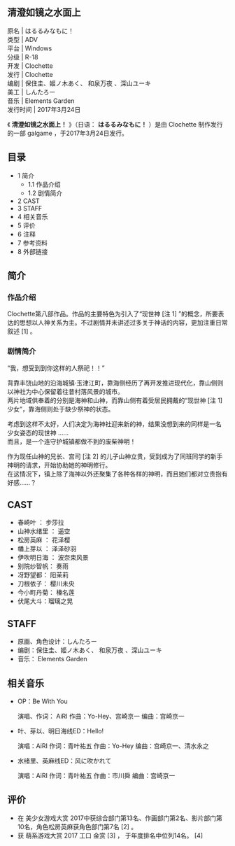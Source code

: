 清澄如镜之水面上  
---  
原名  |  はるるみなもに！   
类型  |  ADV   
平台  |  Windows   
分级  |  R-18   
开发  |  Clochette   
发行  |  Clochette   
编剧  |  保住圭、姬ノ木あく、  和泉万夜  、深山ユーキ   
美工  |  しんたろー   
音乐  |  Elements Garden   
发行时间  |  2017年3月24日   
  
《 **清澄如镜之水面上！** 》（日语：  **はるるみなもに！** ）是由  Clochette  制作发行的一部  galgame
，于2017年3月24日发行。

##  目录

  * 1  简介 
    * 1.1  作品介绍 
    * 1.2  剧情简介 
  * 2  CAST 
  * 3  STAFF 
  * 4  相关音乐 
  * 5  评价 
  * 6  注释 
  * 7  参考资料 
  * 8  外部链接 

##  简介

###  作品介绍

Clochette第八部作品。作品的主要特色为引入了“现世神  [注 1]
”的概念，所要表达的思想以人神关系为主。不过剧情并未讲述过多关于神话的内容，更加注重日常叙述  [1]  。

###  剧情简介

“我，想受到到你这样的人祭祀！！”

背靠丰饶山地的沿海城镇·玉津江町，靠海侧经历了再开发推进现代化，靠山侧则以神社为中心保留着往昔村落风景的城市。  
两片地域供奉着的分别是海神和山神，而靠山侧有着受居民拥戴的“现世神  [注 1]  少女”，靠海侧则处于缺少祭神的状态。

考虑到这样不太好，人们决定为海神社迎来新的神，结果没想到来的同样是一名  少女姿态的现世神  ……  
而且，是一个连守护城镇都做不到的废柴神明！

作为现任山神的兄长、宫司  [注 2]  的儿子山神立贵，受到成为了同班同学的新手神明的请求，开始协助她的神明修行。  
在这情况下，镇上除了海神以外还聚集了各种各样的神明，而且她们都对立贵抱有好感……？

##  CAST

  * 春崎叶  ：  步莎拉 
  * 山神水绪里  ：  遥空 
  * 松房英麻  ：  花泽樱 
  * 幡上芽以  ：  泽泽砂羽 
  * 伊吹明日海  ：  波奈束风景 
  * 别院纱智帆：  奏雨 
  * 冴野望都：  阳茉莉 
  * 刀根依子：  樱川未央 
  * 今小町丹菊：  榛名莲 
  * 伏尾大斗：瑠璃之晃 

##  STAFF

  * 原画、角色设计：しんたろー 
  * 编剧：保住圭、姬ノ木あく、  和泉万夜  、深山ユーキ 
  * 音乐：  Elements Garden 

##  相关音乐

  * OP：Be With You 

     演唱、作词：  AiRI 
     作曲：Yo-Hey、宫崎京一 
     编曲：宫崎京一 

  * 叶、芽以、明日海线ED：Hello! 

     演唱：AiRI 
     作词：青叶祐五 
     作曲：Yo-Hey 
     编曲：宫崎京一、清水永之 

  * 水绪里、英麻线ED：风に吹かれて 

     演唱：AiRI 
     作词：青叶祐五 
     作曲：市川舜 
     编曲：宫崎京一 

##  评价

  * 在  美少女游戏大赏  2017中获综合部门第13名、作画部门第2名、影片部门第10名，角色松房英麻获角色部门第7名  [2]  。 
  * 获  萌系游戏大赏  2017  工口  金赏  [3]  ，  于年度排名中位列14名。  [4] 